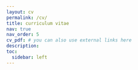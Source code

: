 ```yaml
---
layout: cv
permalink: /cv/
title: curriculum vitae
nav: true
nav_order: 5
cv_pdf: # you can also use external links here
description: 
toc:
  sidebar: left
---
```

